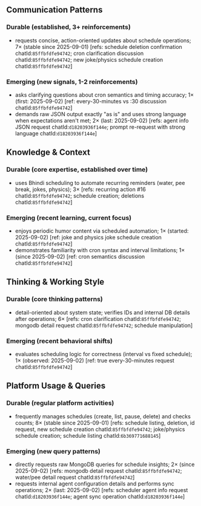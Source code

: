 ## Communication Patterns
### Durable (established, 3+ reinforcements)
- requests concise, action-oriented updates about schedule operations; 7× (stable since 2025-09-01) [refs: schedule deletion confirmation chatId:`85ffbfdfe94742`; cron clarification discussion chatId:`85ffbfdfe94742`; new joke/physics schedule creation chatId:`85ffbfdfe94742`]

### Emerging (new signals, 1-2 reinforcements)
- asks clarifying questions about cron semantics and timing accuracy; 1× (first: 2025-09-02) [ref: every-30-minutes vs :30 discussion chatId:`85ffbfdfe94742`]
- demands raw JSON output exactly "as is" and uses strong language when expectations aren't met; 2× (last: 2025-09-02) [refs: agent info JSON request chatId:`d18203936f144e`; prompt re-request with strong language chatId:`d18203936f144e`]

## Knowledge & Context
### Durable (core expertise, established over time)
- uses Bhindi scheduling to automate recurring reminders (water, pee break, jokes, physics); 3× [refs: recurring action #16 chatId:`85ffbfdfe94742`; schedule creation; deletions chatId:`85ffbfdfe94742`]

### Emerging (recent learning, current focus)
- enjoys periodic humor content via scheduled automation; 1× (started: 2025-09-02) [ref: joke and physics joke schedule creation chatId:`85ffbfdfe94742`]
- demonstrates familiarity with cron syntax and interval limitations; 1× (since 2025-09-02) [ref: cron semantics discussion chatId:`85ffbfdfe94742`]

## Thinking & Working Style
### Durable (core thinking patterns)
- detail-oriented about system state; verifies IDs and internal DB details after operations; 6× [refs: cron clarification chatId:`85ffbfdfe94742`; mongodb detail request chatId:`85ffbfdfe94742`; schedule manipulation]

### Emerging (recent behavioral shifts)
- evaluates scheduling logic for correctness (interval vs fixed schedule); 1× (observed: 2025-09-02) [ref: true every-30-minutes request chatId:`85ffbfdfe94742`]

## Platform Usage & Queries
### Durable (regular platform activities)
- frequently manages schedules (create, list, pause, delete) and checks counts; 8× (stable since 2025-09-01) [refs: schedule listing, deletion, id request, new schedule creation chatId:`85ffbfdfe94742`; joke/physics schedule creation; schedule listing chatId:`6b369771688145`]

### Emerging (new query patterns)
- directly requests raw MongoDB queries for schedule insights; 2× (since 2025-09-02) [refs: mongodb detail request chatId:`85ffbfdfe94742`; water/pee detail request chatId:`85ffbfdfe94742`]
- requests internal agent configuration details and performs sync operations; 2× (last: 2025-09-02) [refs: scheduler agent info request chatId:`d18203936f144e`; agent sync operation chatId:`d18203936f144e`]